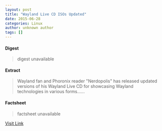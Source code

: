 ```yaml
---
layout: post
title: "Wayland Live CD ISOs Updated"
date: 2015-06-28
categories: Linux
author: unknown author
tags: []
---
```



#### Digest
>digest unavailable

#### Extract
>Wayland fan and Phoronix reader "Nerdopolis" has released updated versions of his Wayland Live CD for showcasing Wayland technologies in various forms......

#### Factsheet
>factsheet unavailable

[Visit Link](http://www.phoronix.com/vr.php?view=MTg0MDg)


